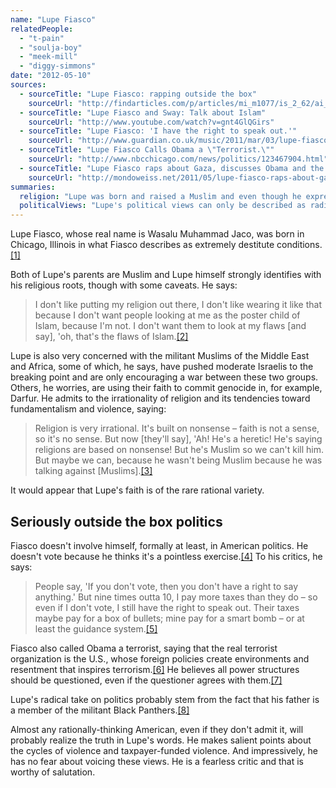 ```yaml
---
name: "Lupe Fiasco"
relatedPeople:
  - "t-pain"
  - "soulja-boy"
  - "meek-mill"
  - "diggy-simmons"
date: "2012-05-10"
sources:
  - sourceTitle: "Lupe Fiasco: rapping outside the box"
    sourceUrl: "http://findarticles.com/p/articles/mi_m1077/is_2_62/ai_n27094633/"
  - sourceTitle: "Lupe Fiasco and Sway: Talk about Islam"
    sourceUrl: "http://www.youtube.com/watch?v=gnt4GlQGirs"
  - sourceTitle: "Lupe Fiasco: 'I have the right to speak out.'"
    sourceUrl: "http://www.guardian.co.uk/music/2011/mar/03/lupe-fiasco-lasers-atlantic"
  - sourceTitle: "Lupe Fiasco Calls Obama a \"Terrorist.\""
    sourceUrl: "http://www.nbcchicago.com/news/politics/123467904.html"
  - sourceTitle: "Lupe Fiasco raps about Gaza, discusses Obama and the War on Terror on the Colbert Report"
    sourceUrl: "http://mondoweiss.net/2011/05/lupe-fiasco-raps-about-gaza-discusses-obama-and-the-war-on-terror-on-the-colbert-report.html"
summaries:
  religion: "Lupe was born and raised a Muslim and even though he expressed some doubts about his and all religions, he is still devout."
  politicalViews: "Lupe's political views can only be described as radical. He has completely given up on the American political system and calls for all power to be questioned. He has even called Obama a terrorist."
---
```


Lupe Fiasco, whose real name is Wasalu Muhammad Jaco, was born in Chicago, Illinois in what Fiasco describes as extremely destitute conditions.<a class="source-citation" href="#http%3A%2F%2Ffindarticles.com%2Fp%2Farticles%2Fmi_m1077%2Fis_2_62%2Fai_n27094633%2F" title="Lupe Fiasco: rapping outside the box">[1]</a>

Both of Lupe's parents are Muslim and Lupe himself strongly identifies with his religious roots, though with some caveats. He says:

>I don't like putting my religion out there, I don't like wearing it like that because I don't want people looking at me as the poster child of Islam, because I'm not. I don't want them to look at my flaws [and say], 'oh, that's the flaws of Islam.<a class="source-citation" href="#http%3A%2F%2Fwww.youtube.com%2Fwatch%3Fv%3Dgnt4GlQGirs" title="Lupe Fiasco and Sway: Talk about Islam">[2]</a>

Lupe is also very concerned with the militant Muslims of the Middle East and Africa, some of which, he says, have pushed moderate Israelis to the breaking point and are only encouraging a war between these two groups. Others, he worries, are using their faith to commit genocide in, for example, Darfur. He admits to the irrationality of religion and its tendencies toward fundamentalism and violence, saying:

>Religion is very irrational. It's built on nonsense – faith is not a sense, so it's no sense. But now [they'll say], 'Ah! He's a heretic! He's saying religions are based on nonsense! But he's Muslim so we can't kill him. But maybe we can, because he wasn't being Muslim because he was talking against [Muslims].<a class="source-citation" href="#http%3A%2F%2Fwww.guardian.co.uk%2Fmusic%2F2011%2Fmar%2F03%2Flupe-fiasco-lasers-atlantic" title="Lupe Fiasco: &apos;I have the right to speak out.&apos;">[3]</a>

It would appear that Lupe's faith is of the rare rational variety.


## Seriously outside the box politics

Fiasco doesn't involve himself, formally at least, in American politics. He doesn't vote because he thinks it's a pointless exercise.<a class="source-citation" href="#http%3A%2F%2Fwww.nbcchicago.com%2Fnews%2Fpolitics%2F123467904.html" title="Lupe Fiasco Calls Obama a &quot;Terrorist.&quot;">[4]</a> To his critics, he says:

>People say, 'If you don't vote, then you don't have a right to say anything.' But nine times outta 10, I pay more taxes than they do – so even if I don't vote, I still have the right to speak out. Their taxes maybe pay for a box of bullets; mine pay for a smart bomb – or at least the guidance system.<a class="source-citation" href="#http%3A%2F%2Fwww.guardian.co.uk%2Fmusic%2F2011%2Fmar%2F03%2Flupe-fiasco-lasers-atlantic" title="Lupe Fiasco: &apos;I have the right to speak out.&apos;">[5]</a>

Fiasco also called Obama a terrorist, saying that the real terrorist organization is the U.S., whose foreign policies create environments and resentment that inspires terrorism.<a class="source-citation" href="#http%3A%2F%2Fwww.nbcchicago.com%2Fnews%2Fpolitics%2F123467904.html" title="Lupe Fiasco Calls Obama a &quot;Terrorist.&quot;">[6]</a> He believes all power structures should be questioned, even if the questioner agrees with them.<a class="source-citation" href="#http%3A%2F%2Fmondoweiss.net%2F2011%2F05%2Flupe-fiasco-raps-about-gaza-discusses-obama-and-the-war-on-terror-on-the-colbert-report.html" title="Lupe Fiasco raps about Gaza, discusses Obama and the War on Terror on the Colbert Report">[7]</a>

Lupe's radical take on politics probably stem from the fact that his father is a member of the militant Black Panthers.<a class="source-citation" href="#http%3A%2F%2Fmondoweiss.net%2F2011%2F05%2Flupe-fiasco-raps-about-gaza-discusses-obama-and-the-war-on-terror-on-the-colbert-report.html" title="Lupe Fiasco raps about Gaza, discusses Obama and the War on Terror on the Colbert Report">[8]</a>

Almost any rationally-thinking American, even if they don't admit it, will probably realize the truth in Lupe's words. He makes salient points about the cycles of violence and taxpayer-funded violence. And impressively, he has no fear about voicing these views. He is a fearless critic and that is worthy of salutation.